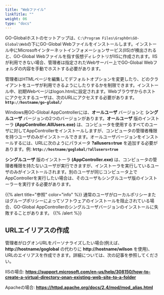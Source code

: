 ```yaml
---
title: "Webファイル"
linkTitle: ""
weight: 06
type: "docs"
---
```


GO-Globalホストのセットアップは、`C:\Program Files\GraphOn\GO-Global\Web`の下にGO-Global Webファイルをインストールします。インストール中にMicrosoftインターネットインフォメーションサービス(IIS)が検出されると、GO-Global Webファイルを指す仮想ディレクトリがIISに作成されます。IISが利用できない場合、管理者は指定されたWebサーバー上でGO-Global Webフォルダの内容を手動でホストする必要があります。

管理者はHTMLページを編集してデフォルトオプションを変更したり、どのクライアントをユーザが利用できるようにしたりするかを制限できます。インストール中、初期Webページはlogon.htmlに設定されます。Webブラウザからホストにアクセスするユーザは、次のURLにアクセスする必要があります。**`http://hostname/go-global/`**

Windows用GO-Global AppControllerには、**オールユーザ** バージョンと **シングルユーザ** バージョンの2つのバージョンがあります。**オールユーザ** 版のインストーラ **(AppController.AllUsers.exe)** は、コンピュータを使用するすべてのユーザに対してAppControllerをインストールしますが、コンピュータの管理者権限を持つユーザのみがインストールできます。オールユーザバージョンをインストールするには、URLに次のようにパラメータ **?allusers=true** を追加する必要があります。例: **`http://hostname/goglobal/?allusers=true`**

**シングルユーザ** 版のインストーラ **(AppController.exe)** は、コンピュータの管理者権限を持たないユーザが実行できますが、インストーラを実行しているユーザのみがインストールされます。別のユーザが同じコンピュータ上でAppControllerを実行したい場合は、そのユーザもシングルユーザ版のインストーラーを実行する必要があります。

{{% alert title="参照" color="info" %}}
通常のユーザがローカルポリシーまたはグループポリシーによってソフトウェアのインストールを阻止されている場合、GO-Global AppControllerのシングルユーザバージョンのインストールに失敗することがあります。
{{% /alert %}}

## URLエイリアスの作成

管理者がログオンURLをパーソナライズしたい場合(例えば、 **http://hostname/goglobal** の代わりに **http://hostname/wilson** を使用)、URLのエイリアスを作成できます。詳細については、次の記事を参照してください。

IISの場合: **https://support.microsoft.com/en-us/help/308150/how-to-create-a-virtual-directory-onan-existing-web-site-to-a-folder**

Apacheの場合: **https://httpd.apache.org/docs/2.4/mod/mod_alias.html** 